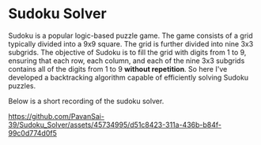 # Sudoku Solver

Sudoku is a popular logic-based puzzle game. The game consists of a grid typically divided into a 9x9 square. The grid is further divided into nine 3x3 subgrids. The objective of Sudoku is to fill the grid with digits from 1 to 9, ensuring that each row, each column, and each of the nine 3x3 subgrids contains all of the digits from 1 to 9 **without repetition**. So here I've developed a backtracking algorithm capable of efficiently solving Sudoku puzzles.

Below is a  short recording of the sudoku solver.



https://github.com/PavanSai-39/Sudoku_Solver/assets/45734995/d51c8423-311a-436b-b84f-99c0d774d0f5

